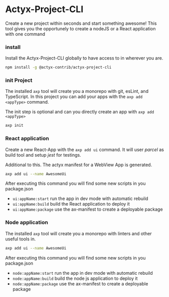 # Actyx-Project-CLI

Create a new project within seconds and start something awesome! This tool gives you the opportunely to create a nodeJS or a React application with one command

### install

Install the Actyx-Project-CLI globally to have access to in wherever you are.

```bash
npm install -g @actyx-contrib/actyx-project-cli
```

### init Project

The installed `axp` tool will create you a monorepo with git, esLint, and TypeScript. In this project you can add your apps with the `axp add <appType>` command.

The init step is optional and can you directly create an app with `axp add <appType>`

```bash
axp init
```

### React application

Create a new React-App with the `axp add ui` command. It will user *parcel* as build tool and setup *jest* for testings.

Additional to this. The actyx manifest for a WebView App is generated.

```bash
axp add ui --name AwesomeUi
```

After executing this command you will find some new scripts in you package.json

- `ui:appName:start` run the app in dev mode with automatic rebuild
- `ui:appName:build` build the React application to deploy it
- `ui:appName:package` use the ax-manifest to create a deployable package

### Node application

The installed `axp` tool will create you a monorepo with linters and other useful tools in.

```bash
axp add ui --name AwesomeUi
```

After executing this command you will find some new scripts in you package.json

- `node:appName:start` run the app in dev mode with automatic rebuild
- `node:appName:build` build the node js application to deploy it
- `node:appName:package` use the ax-manifest to create a deployable package
